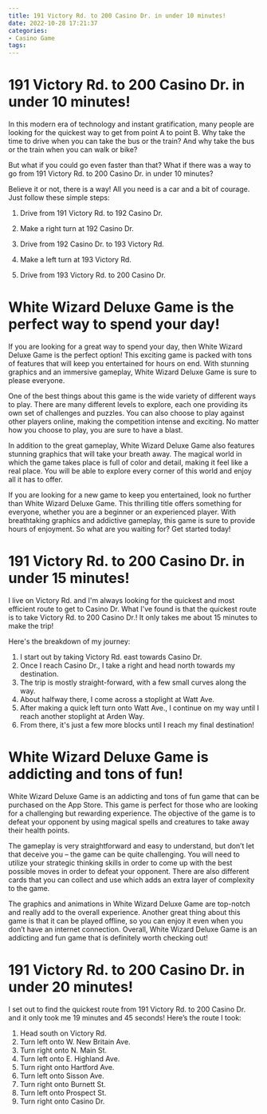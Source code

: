 ```yaml
---
title: 191 Victory Rd. to 200 Casino Dr. in under 10 minutes!
date: 2022-10-28 17:21:37
categories:
- Casino Game
tags:
---
```



#  191 Victory Rd. to 200 Casino Dr. in under 10 minutes!

In this modern era of technology and instant gratification, many people are looking for the quickest way to get from point A to point B. Why take the time to drive when you can take the bus or the train? And why take the bus or the train when you can walk or bike?

But what if you could go even faster than that? What if there was a way to go from 191 Victory Rd. to 200 Casino Dr. in under 10 minutes?

Believe it or not, there is a way! All you need is a car and a bit of courage. Just follow these simple steps:

1) Drive from 191 Victory Rd. to 192 Casino Dr.

2) Make a right turn at 192 Casino Dr.

3) Drive from 192 Casino Dr. to 193 Victory Rd.

4) Make a left turn at 193 Victory Rd.

5) Drive from 193 Victory Rd. to 200 Casino Dr.

#  White Wizard Deluxe Game is the perfect way to spend your day!

If you are looking for a great way to spend your day, then White Wizard Deluxe Game is the perfect option! This exciting game is packed with tons of features that will keep you entertained for hours on end. With stunning graphics and an immersive gameplay, White Wizard Deluxe Game is sure to please everyone.

One of the best things about this game is the wide variety of different ways to play. There are many different levels to explore, each one providing its own set of challenges and puzzles. You can also choose to play against other players online, making the competition intense and exciting. No matter how you choose to play, you are sure to have a blast.

In addition to the great gameplay, White Wizard Deluxe Game also features stunning graphics that will take your breath away. The magical world in which the game takes place is full of color and detail, making it feel like a real place. You will be able to explore every corner of this world and enjoy all it has to offer.

If you are looking for a new game to keep you entertained, look no further than White Wizard Deluxe Game. This thrilling title offers something for everyone, whether you are a beginner or an experienced player. With breathtaking graphics and addictive gameplay, this game is sure to provide hours of enjoyment. So what are you waiting for? Get started today!

#  191 Victory Rd. to 200 Casino Dr. in under 15 minutes!

I live on Victory Rd. and I'm always looking for the quickest and most efficient route to get to Casino Dr. What I've found is that the quickest route is to take Victory Rd. to 200 Casino Dr.! It only takes me about 15 minutes to make the trip!

Here's the breakdown of my journey:

1. I start out by taking Victory Rd. east towards Casino Dr.
2. Once I reach Casino Dr., I take a right and head north towards my destination.
3. The trip is mostly straight-forward, with a few small curves along the way.
4. About halfway there, I come across a stoplight at Watt Ave.
5. After making a quick left turn onto Watt Ave., I continue on my way until I reach another stoplight at Arden Way. 
6. From there, it's just a few more blocks until I reach my final destination!

#  White Wizard Deluxe Game is addicting and tons of fun!

White Wizard Deluxe Game is an addicting and tons of fun game that can be purchased on the App Store. This game is perfect for those who are looking for a challenging but rewarding experience. The objective of the game is to defeat your opponent by using magical spells and creatures to take away their health points.

The gameplay is very straightforward and easy to understand, but don’t let that deceive you – the game can be quite challenging. You will need to utilize your strategic thinking skills in order to come up with the best possible moves in order to defeat your opponent. There are also different cards that you can collect and use which adds an extra layer of complexity to the game.

The graphics and animations in White Wizard Deluxe Game are top-notch and really add to the overall experience. Another great thing about this game is that it can be played offline, so you can enjoy it even when you don’t have an internet connection. Overall, White Wizard Deluxe Game is an addicting and fun game that is definitely worth checking out!

#  191 Victory Rd. to 200 Casino Dr. in under 20 minutes!

I set out to find the quickest route from 191 Victory Rd. to 200 Casino Dr. and it only took me 19 minutes and 45 seconds! Here’s the route I took:

1) Head south on Victory Rd.
2) Turn left onto W. New Britain Ave.
3) Turn right onto N. Main St.
4) Turn left onto E. Highland Ave.
5) Turn right onto Hartford Ave.
6) Turn left onto Sisson Ave.
7) Turn right onto Burnett St.
8) Turn left onto Prospect St.
9) Turn right onto Casino Dr.